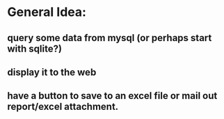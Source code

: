 # General Idea:
## query some data from mysql (or perhaps start with sqlite?)
## display it to the web
## have a button to save to an excel file or mail out report/excel attachment.
